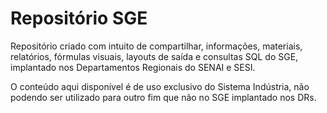 # Repositório SGE

Repositório criado com intuito de compartilhar, informações, materiais, relatórios, fórmulas visuais, layouts de saída e consultas SQL do SGE, implantado nos Departamentos Regionais do SENAI e SESI.

O conteúdo aqui disponível é de uso exclusivo do Sistema Indústria, não podendo ser utilizado para outro fim que não no SGE implantado nos DRs.
